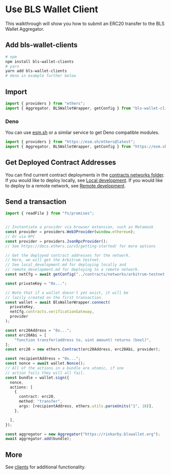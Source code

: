 # Use BLS Wallet Client

This walkthrough will show you how to submit an ERC20 transfer to the BLS Wallet Aggregator.

## Add bls-wallet-clients

```sh
# npm
npm install bls-wallet-clients
# yarn
yarn add bls-wallet-clients
# deno in example further below
```

## Import

```typescript
import { providers } from "ethers";
import { Aggregator, BLSWalletWrapper, getConfig } from "bls-wallet-clients";
```

### Deno

You can use [esm.sh](https://esm.sh/) or a similar service to get Deno compatible modules.

```typescript
import { providers } from "https://esm.sh/ethers@latest";
import { Aggregator, BLSWalletWrapper, getConfig } from "https://esm.sh/bls-wallet-clients@latest";
```

## Get Deployed Contract Addresses

You can find current contract deployments in the [contracts networks folder](../contracts/networks/).
If you would like to deploy locally, see [Local development](./local_development.md).
If you would like to deploy to a remote network, see [Remote development](./remote_development.md).

## Send a transaction

```typescript
import { readFile } from "fs/promises";


// Instantiate a provider via browser extension, such as Metamask 
const provider = providers.Web3Provider(window.ethereum);
// Or via RPC
const provider = providers.JsonRpcProvider();
// See https://docs.ethers.io/v5/getting-started/ for more options

// Get the deployed contract addresses for the network.
// Here, we will get the Arbitrum testnet.
// See local_development.md for deploying locally and
// remote_development.md for deploying to a remote network.
const netCfg = await getConfig("../contracts/networks/arbitrum-testnet.json", async (path) => readFile(path));

const privateKey = "0x...";

// Note that if a wallet doesn't yet exist, it will be
// lazily created on the first transaction.
const wallet = await BlsWallerWrapper.connect(
  privateKey,
  netCfg.contracts.verificationGateway,
  provider
);

const erc20Address = "0x...";
const erc20Abi = [
    "function transfer(address to, uint amount) returns (bool)",
];
const erc20 = new ethers.Contract(erc20Address, erc20Abi, provider);

const recipientAddress = "0x...";
const nonce = await wallet.Nonce();
// All of the actions in a bundle are atomic, if one
// action fails they will all fail.
const bundle = wallet.sign({
  nonce,
  actions: [
    {
      contract: erc20,
      method: "transfer",
      args: [recipientAddress, ethers.utils.parseUnits("1", 18)],
    },

  ],
});

const aggregator = new Aggregator("https://rinkarby.blswallet.org");
await aggregator.add(bundle);
```

## More

See [clients](../contracts/clients/) for additional functionality.
